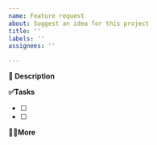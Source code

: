 ```yaml
---
name: Feature request
about: Suggest an idea for this project
title: ''
labels: ''
assignees: ''

---
```


<b>📝 Description</b>

<b>✅Tasks</b>

- [ ] 
- [ ] 

<b>👩‍💻More</b>
